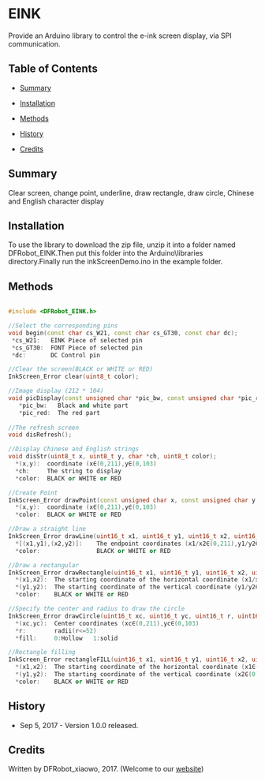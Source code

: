 # EINK 

Provide an Arduino library to control the e-ink screen display, via SPI communication.

## Table of Contents

* [Summary](#summary)
* [Installation](#installation)
* [Methods](#methods)

* [History](#history)
* [Credits](#credits)
<snippet>
<content>

## Summary

Clear screen, change point, underline, draw rectangle, draw circle, Chinese and English character display

## Installation

To use the library to download the zip file, unzip it into a folder named DFRobot_EINK.Then put this folder into the Arduino\libraries directory.Finally run the inkScreenDemo.ino in the example folder.
	
## Methods

```C++	

#include <DFRobot_EINK.h>

//Select the corresponding pins
void begin(const char cs_W21, const char cs_GT30, const char dc);
 *cs_W21:   EINK Piece of selected pin
 *cs_GT30:  FONT Piece of selected pin
 *dc:       DC Control pin

//Clear the screen(BLACK or WHITE or RED)
InkScreen_Error clear(uint8_t color);

//Image display (212 * 104)
void picDisplay(const unsigned char *pic_bw, const unsigned char *pic_red);
   *pic_bw:   Black and white part
   *pic_red:  The red part
 
//The refresh screen
void disRefresh();

//Display Chinese and English strings
void disStr(uint8_t x, uint8_t y, char *ch, uint8_t color);
  *(x,y):  coordinate (x∈(0,211),y∈(0,103)
  *ch:     The string to display
  *color:  BLACK or WHITE or RED

//Create Point
InkScreen_Error drawPoint(const unsigned char x, const unsigned char y, const unsigned char color);
  *(x,y):  coordinate (x∈(0,211),y∈(0,103)
  *color:  BLACK or WHITE or RED

//Draw a straight line
InkScreen_Error drawLine(uint16_t x1, uint16_t y1, uint16_t x2, uint16_t y2, uint8_t color);
  *[(x1,y1),(x2,y2)]:    The endpoint coordinates (x1/x2∈(0,211),y1/y2∈(0,103))
  *color:                BLACK or WHITE or RED

//Draw a rectangular
InkScreen_Error drawRectangle(uint16_t x1, uint16_t y1, uint16_t x2, uint16_t y2, uint8_t color);
  *(x1,x2):  The starting coordinate of the horizontal coordinate (x1/x2∈(0,211))
  *(y1,y2):  The starting coordinate of the vertical coordinate (y1/y2∈(0,103))
  *color:    BLACK or WHITE or RED

//Specify the center and radius to draw the circle
InkScreen_Error drawCircle(uint16_t xc, uint16_t yc, uint16_t r, uint16_t fill, uint8_t color);
  *(xc,yc):  Center coordinates (xc∈(0,211),yc∈(0,103)
  *r:        radii(r<=52)
  *fill:     0:Hollow   1:solid

//Rectangle filling
InkScreen_Error rectangleFILL(uint16_t x1, uint16_t y1, uint16_t x2, uint16_t y2, uint8_t color);
  *(x1,x2):  The starting coordinate of the horizontal coordinate (x1∈(0,211),y1∈(0,103)
  *(y1,y2):  The starting coordinate of the vertical coordinate (x2∈(0,211),y2∈(0,103)
  *color:    BLACK or WHITE or RED

```

## History

- Sep 5, 2017 - Version 1.0.0 released.

## Credits

Written by DFRobot_xiaowo, 2017. (Welcome to our [website](https://www.dfrobot.com/))
